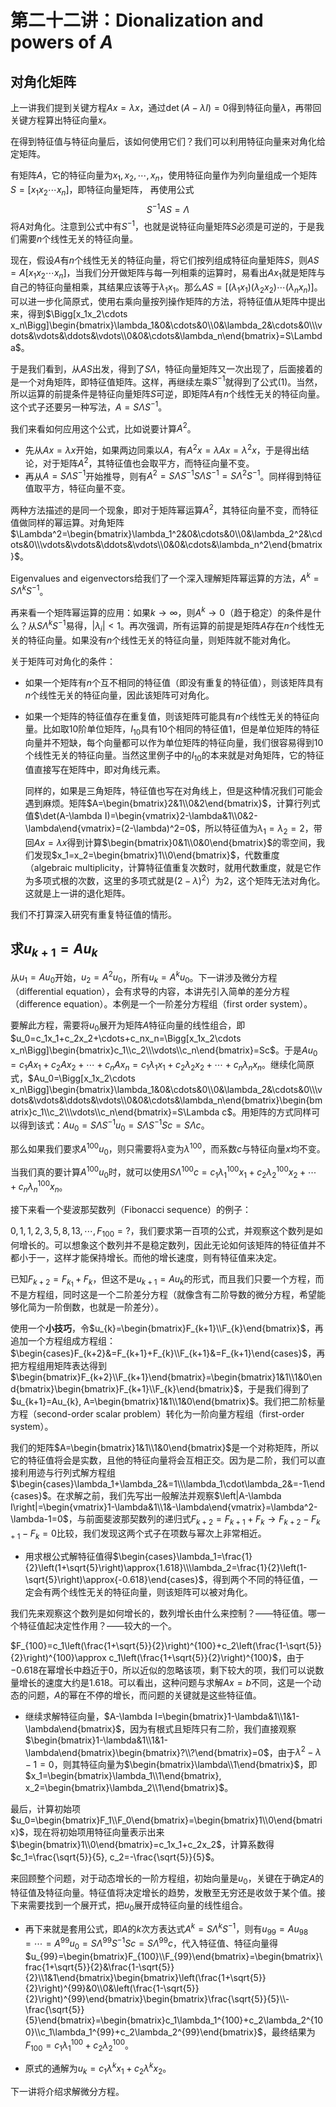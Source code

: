 
# 第二十二讲：Dionalization and powers of $A$

## 对角化矩阵

上一讲我们提到关键方程$Ax=\lambda x$，通过$\det(A-\lambda I)=0$得到特征向量$\lambda$，再带回关键方程算出特征向量$x$。

在得到特征值与特征向量后，该如何使用它们？我们可以利用特征向量来对角化给定矩阵。

有矩阵$A$，它的特征向量为$x_1, x_2, \cdots, x_n$，使用特征向量作为列向量组成一个矩阵$S=\Bigg[x_1x_2\cdots x_n\Bigg]$，即特征向量矩阵， 再使用公式$$S^{-1}AS=\Lambda\tag{1}$$将$A$对角化。注意到公式中有$S^{-1}$，也就是说特征向量矩阵$S$必须是可逆的，于是我们需要$n$个线性无关的特征向量。

现在，假设$A$有$n$个线性无关的特征向量，将它们按列组成特征向量矩阵$S$，则$AS=A\Bigg[x_1x_2\cdots x_n\Bigg]$，当我们分开做矩阵与每一列相乘的运算时，易看出$Ax_1$就是矩阵与自己的特征向量相乘，其结果应该等于$\lambda_1x_1$。那么$AS=\Bigg[(\lambda_1x_1)(\lambda_2x_2)\cdots(\lambda_nx_n)\Bigg]$。可以进一步化简原式，使用右乘向量按列操作矩阵的方法，将特征值从矩阵中提出来，得到$\Bigg[x_1x_2\cdots x_n\Bigg]\begin{bmatrix}\lambda_1&0&\cdots&0\\0&\lambda_2&\cdots&0\\\vdots&\vdots&\ddots&\vdots\\0&0&\cdots&\lambda_n\end{bmatrix}=S\Lambda$。

于是我们看到，从$AS$出发，得到了$S\Lambda$，特征向量矩阵又一次出现了，后面接着的是一个对角矩阵，即特征值矩阵。这样，再继续左乘$S^{-1}$就得到了公式$(1)$。当然，所以运算的前提条件是特征向量矩阵$S$可逆，即矩阵$A$有$n$个线性无关的特征向量。这个式子还要另一种写法，$A=S\Lambda S^{-1}$。

我们来看如何应用这个公式，比如说要计算$A^2$。

* 先从$Ax=\lambda x$开始，如果两边同乘以$A$，有$A^2x=\lambda Ax=\lambda^2x$，于是得出结论，对于矩阵$A^2$，其特征值也会取平方，而特征向量不变。
* 再从$A=S\Lambda S^{-1}$开始推导，则有$A^2=S\Lambda S^{-1}S\Lambda S^{-1}=S\Lambda^2S^{-1}$。同样得到特征值取平方，特征向量不变。

两种方法描述的是同一个现象，即对于矩阵幂运算$A^2$，其特征向量不变，而特征值做同样的幂运算。对角矩阵$\Lambda^2=\begin{bmatrix}\lambda_1^2&0&\cdots&0\\0&\lambda_2^2&\cdots&0\\\vdots&\vdots&\ddots&\vdots\\0&0&\cdots&\lambda_n^2\end{bmatrix}$。

Eigenvalues and eigenvectors给我们了一个深入理解矩阵幂运算的方法，$A^k=S\Lambda^kS^{-1}$。

再来看一个矩阵幂运算的应用：如果$k\to\infty$，则$A^k\to 0$（趋于稳定）的条件是什么？从$S\Lambda^kS^{-1}$易得，$|\lambda_i|<1$。再次强调，所有运算的前提是矩阵$A$存在$n$个线性无关的特征向量。如果没有$n$个线性无关的特征向量，则矩阵就不能对角化。

关于矩阵可对角化的条件：

* 如果一个矩阵有$n$个互不相同的特征值（即没有重复的特征值），则该矩阵具有$n$个线性无关的特征向量，因此该矩阵可对角化。
* 如果一个矩阵的特征值存在重复值，则该矩阵可能具有$n$个线性无关的特征向量。比如取$10$阶单位矩阵，$I_{10}$具有$10$个相同的特征值$1$，但是单位矩阵的特征向量并不短缺，每个向量都可以作为单位矩阵的特征向量，我们很容易得到$10$个线性无关的特征向量。当然这里例子中的$I_{10}$的本来就是对角矩阵，它的特征值直接写在矩阵中，即对角线元素。
    
    同样的，如果是三角矩阵，特征值也写在对角线上，但是这种情况我们可能会遇到麻烦。矩阵$A=\begin{bmatrix}2&1\\0&2\end{bmatrix}$，计算行列式值$\det(A-\lambda I)=\begin{vmatrix}2-\lambda&1\\0&2-\lambda\end{vmatrix}=(2-\lambda)^2=0$，所以特征值为$\lambda_1=\lambda_2=2$，带回$Ax=\lambda x$得到计算$\begin{bmatrix}0&1\\0&0\end{bmatrix}$的零空间，我们发现$x_1=x_2=\begin{bmatrix}1\\0\end{bmatrix}$，代数重度（algebraic multiplicity，计算特征值重复次数时，就用代数重度，就是它作为多项式根的次数，这里的多项式就是$(2-\lambda)^2$）为$2$，这个矩阵无法对角化。这就是上一讲的退化矩阵。
    
我们不打算深入研究有重复特征值的情形。

## 求$u_{k+1}=Au_k$

从$u_1=Au_0$开始，$u_2=A^2u_0$，所有$u_k=A^ku_0$。下一讲涉及微分方程（differential equation），会有求导的内容，本讲先引入简单的差分方程（difference equation）。本例是一个一阶差分方程组（first order system）。

要解此方程，需要将$u_0$展开为矩阵$A$特征向量的线性组合，即$u_0=c_1x_1+c_2x_2+\cdots+c_nx_n=\Bigg[x_1x_2\cdots x_n\Bigg]\begin{bmatrix}c_1\\c_2\\\vdots\\c_n\end{bmatrix}=Sc$。于是$Au_0=c_1Ax_1+c_2Ax_2+\cdots+c_nAx_n=c_1\lambda_1x_1+c_2\lambda_2x_2+\cdots+c_n\lambda_nx_n$。继续化简原式，$Au_0=\Bigg[x_1x_2\cdots x_n\Bigg]\begin{bmatrix}\lambda_1&0&\cdots&0\\0&\lambda_2&\cdots&0\\\vdots&\vdots&\ddots&\vdots\\0&0&\cdots&\lambda_n\end{bmatrix}\begin{bmatrix}c_1\\c_2\\\vdots\\c_n\end{bmatrix}=S\Lambda c$。用矩阵的方式同样可以得到该式：$Au_0=S\Lambda S^{-1}u_0=S\Lambda S^{-1}Sc=S\Lambda c$。

那么如果我们要求$A^{100}u_0$，则只需要将$\lambda$变为$\lambda^{100}$，而系数$c$与特征向量$x$均不变。

当我们真的要计算$A^{100}u_0$时，就可以使用$S\Lambda^{100}c=c_1\lambda_1^{100}x_1+c_2\lambda_2^{100}x_2+\cdots+c_n\lambda_n^{100}x_n$。

接下来看一个斐波那契数列（Fibonacci sequence）的例子：

$0,1,1,2,3,5,8,13,\cdots,F_{100}=?$，我们要求第一百项的公式，并观察这个数列是如何增长的。可以想象这个数列并不是稳定数列，因此无论如何该矩阵的特征值并不都小于一，这样才能保持增长。而他的增长速度，则有特征值来决定。

已知$F_{k+2}=F_{k_1}+F_{k}$，但这不是$u_{k+1}=Au_{k}$的形式，而且我们只要一个方程，而不是方程组，同时这是一个二阶差分方程（就像含有二阶导数的微分方程，希望能够化简为一阶倒数，也就是一阶差分）。

使用一个**小技巧**，令$u_{k}=\begin{bmatrix}F_{k+1}\\F_{k}\end{bmatrix}$，再追加一个方程组成方程组：$\begin{cases}F_{k+2}&=F_{k+1}+F_{k}\\F_{k+1}&=F_{k+1}\end{cases}$，再把方程组用矩阵表达得到$\begin{bmatrix}F_{k+2}\\F_{k+1}\end{bmatrix}=\begin{bmatrix}1&1\\1&0\end{bmatrix}\begin{bmatrix}F_{k+1}\\F_{k}\end{bmatrix}$，于是我们得到了$u_{k+1}=Au_{k}, A=\begin{bmatrix}1&1\\1&0\end{bmatrix}$。我们把二阶标量方程（second-order scalar problem）转化为一阶向量方程组（first-order system）。

我们的矩阵$A=\begin{bmatrix}1&1\\1&0\end{bmatrix}$是一个对称矩阵，所以它的特征值将会是实数，且他的特征向量将会互相正交。因为是二阶，我们可以直接利用迹与行列式解方程组$\begin{cases}\lambda_1+\lambda_2&=1\\\lambda_1\cdot\lambda_2&=-1\end{cases}$。在求解之前，我们先写出一般解法并观察$\left|A-\lambda I\right|=\begin{vmatrix}1-\lambda&1\\1&-\lambda\end{vmatrix}=\lambda^2-\lambda-1=0$，与前面斐波那契数列的递归式$F_{k+2}=F_{k+1}+F_{k}\rightarrow F_{k+2}-F_{k+1}-F_{k}=0$比较，我们发现这两个式子在项数与幂次上非常相近。

* 用求根公式解特征值得$\begin{cases}\lambda_1=\frac{1}{2}\left(1+\sqrt{5}\right)\approx{1.618}\\\lambda_2=\frac{1}{2}\left(1-\sqrt{5}\right)\approx{-0.618}\end{cases}$，得到两个不同的特征值，一定会有两个线性无关的特征向量，则该矩阵可以被对角化。

我们先来观察这个数列是如何增长的，数列增长由什么来控制？——特征值。哪一个特征值起决定性作用？——较大的一个。

$F_{100}=c_1\left(\frac{1+\sqrt{5}}{2}\right)^{100}+c_2\left(\frac{1-\sqrt{5}}{2}\right)^{100}\approx c_1\left(\frac{1+\sqrt{5}}{2}\right)^{100}$，由于$-0.618$在幂增长中趋近于$0$，所以近似的忽略该项，剩下较大的项，我们可以说数量增长的速度大约是$1.618$。可以看出，这种问题与求解$Ax=b$不同，这是一个动态的问题，$A$的幂在不停的增长，而问题的关键就是这些特征值。

* 继续求解特征向量，$A-\lambda I=\begin{bmatrix}1-\lambda&1\\1&1-\lambda\end{bmatrix}$，因为有根式且矩阵只有二阶，我们直接观察$\begin{bmatrix}1-\lambda&1\\1&1-\lambda\end{bmatrix}\begin{bmatrix}?\\?\end{bmatrix}=0$，由于$\lambda^2-\lambda-1=0$，则其特征向量为$\begin{bmatrix}\lambda\\1\end{bmatrix}$，即$x_1=\begin{bmatrix}\lambda_1\\1\end{bmatrix}, x_2=\begin{bmatrix}\lambda_2\\1\end{bmatrix}$。

最后，计算初始项$u_0=\begin{bmatrix}F_1\\F_0\end{bmatrix}=\begin{bmatrix}1\\0\end{bmatrix}$，现在将初始项用特征向量表示出来$\begin{bmatrix}1\\0\end{bmatrix}=c_1x_1+c_2x_2$，计算系数得$c_1=\frac{\sqrt{5}}{5}, c_2=-\frac{\sqrt{5}}{5}$。

来回顾整个问题，对于动态增长的一阶方程组，初始向量是$u_0$，关键在于确定$A$的特征值及特征向量。特征值将决定增长的趋势，发散至无穷还是收敛于某个值。接下来需要找到一个展开式，把$u_0$展开成特征向量的线性组合。

* 再下来就是套用公式，即$A$的$k$次方表达式$A^k=S\Lambda^kS^{-1}$，则有$u_{99}=Au_{98}=\cdots=A^{99}u_{0}=S\Lambda^{99}S^{-1}Sc=S\Lambda^{99}c$，代入特征值、特征向量得$u_{99}=\begin{bmatrix}F_{100}\\F_{99}\end{bmatrix}=\begin{bmatrix}\frac{1+\sqrt{5}}{2}&\frac{1-\sqrt{5}}{2}\\1&1\end{bmatrix}\begin{bmatrix}\left(\frac{1+\sqrt{5}}{2}\right)^{99}&0\\0&\left(\frac{1-\sqrt{5}}{2}\right)^{99}\end{bmatrix}\begin{bmatrix}\frac{\sqrt{5}}{5}\\-\frac{\sqrt{5}}{5}\end{bmatrix}=\begin{bmatrix}c_1\lambda_1^{100}+c_2\lambda_2^{100}\\c_1\lambda_1^{99}+c_2\lambda_2^{99}\end{bmatrix}$，最终结果为$F_{100}=c_1\lambda_1^{100}+c_2\lambda_2^{100}$。

* 原式的通解为$u_k=c_1\lambda^kx_1+c_2\lambda^kx_2$。

下一讲将介绍求解微分方程。
